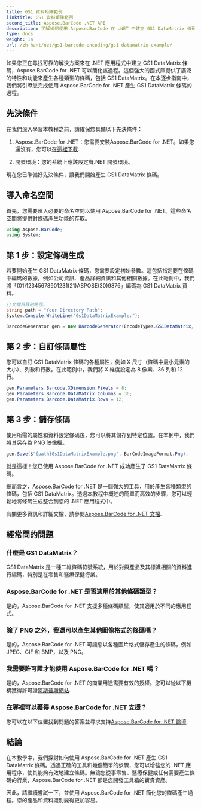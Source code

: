 ```yaml
---
title: GS1 資料矩陣範例
linktitle: GS1 資料矩陣範例
second_title: Aspose.BarCode .NET API
description: 了解如何使用 Aspose.BarCode 在 .NET 中建立 GS1 DataMatrix 條碼。只需幾個步驟即可輕鬆有效率地產生條碼。
type: docs
weight: 14
url: /zh-hant/net/gs1-barcode-encoding/gs1-datamatrix-example/
---
```


如果您正在尋找可靠的解決方案來在 .NET 應用程式中建立 GS1 DataMatrix 條碼，Aspose.BarCode for .NET 可以簡化該過程。這個強大的函式庫提供了廣泛的特性和功能來產生各種類型的條碼，包括 GS1 DataMatrix。在本逐步指南中，我們將引導您完成使用 Aspose.BarCode for .NET 產生 GS1 DataMatrix 條碼的過程。

## 先決條件

在我們深入學習本教程之前，請確保您具備以下先決條件：

1. Aspose.BarCode for .NET：您需要安裝Aspose.BarCode for .NET。如果您還沒有，您可以[在這裡下載](https://releases.aspose.com/barcode/net/).

2. 開發環境：您的系統上應該設定有.NET 開發環境。

現在您已準備好先決條件，讓我們開始產生 GS1 DataMatrix 條碼。

## 導入命名空間

首先，您需要匯入必要的命名空間以使用 Aspose.BarCode for .NET。這些命名空間將提供對條碼產生功能的存取。

```csharp
using Aspose.BarCode;
using System;
```

## 第 1 步：設定條碼生成

若要開始產生 GS1 DataMatrix 條碼，您需要設定初始參數。這包括指定要在條碼中編碼的數據，例如公司資訊、產品詳細資訊和其他相關數據。在此範例中，我們將「(01)12345678901231(21)ASPOSE(30)9876」編碼為 GS1 DataMatrix 資料。

```csharp
//文檔目錄的路徑。
string path = "Your Directory Path";
System.Console.WriteLine("Gs1DataMatrixExample:");

BarcodeGenerator gen = new BarcodeGenerator(EncodeTypes.GS1DataMatrix, "(01)12345678901231(21)ASPOSE(30)9876");
```

## 第 2 步：自訂條碼屬性

您可以自訂 GS1 DataMatrix 條碼的各種屬性，例如 X 尺寸（條碼中最小元素的大小）、列數和行數。在此範例中，我們將 X 維度設定為 8 像素、36 列和 12 行。

```csharp
gen.Parameters.Barcode.XDimension.Pixels = 8;
gen.Parameters.Barcode.DataMatrix.Columns = 36;
gen.Parameters.Barcode.DataMatrix.Rows = 12;
```

## 第 3 步：儲存條碼

使用所需的屬性和資料設定條碼後，您可以將其儲存到特定位置。在本例中，我們將其另存為 PNG 映像檔。

```csharp
gen.Save($"{path}Gs1DataMatrixExample.png", BarCodeImageFormat.Png);
```

就是這樣！您已使用 Aspose.BarCode for .NET 成功產生了 GS1 DataMatrix 條碼。

總而言之，Aspose.BarCode for .NET 是一個強大的工具，用於產生各種類型的條碼，包括 GS1 DataMatrix。透過本教程中概述的簡單而高效的步驟，您可以輕鬆地將條碼生成整合到您的 .NET 應用程式中。

有關更多資訊和詳細文檔，請參閱[Aspose.BarCode for .NET 文檔](https://reference.aspose.com/barcode/net/).

## 經常問的問題

### 什麼是 GS1 DataMatrix？
GS1 DataMatrix 是一種二維條碼符號系統，用於對與產品及其標識相關的資料進行編碼，特別是在零售和醫療保健行業。

### Aspose.BarCode for .NET 是否適用於其他條碼類型？
是的，Aspose.BarCode for .NET 支援多種條碼類型，使其適用於不同的應用程式。

### 除了 PNG 之外，我還可以產生其他圖像格式的條碼嗎？
是的，Aspose.BarCode for .NET 可讓您以各種圖片格式儲存產生的條碼，例如 JPEG、GIF 和 BMP，以及 PNG。

### 我需要許可證才能使用 Aspose.BarCode for .NET 嗎？
是的，Aspose.BarCode for .NET 的商業用途需要有效的授權。您可以從以下機構獲得許可證[阿斯普斯網站](https://purchase.aspose.com/buy).

### 在哪裡可以獲得 Aspose.BarCode for .NET 支援？
您可以在以下位置找到問題的答案並尋求支持[Aspose.BarCode for .NET 論壇](https://forum.aspose.com/c/barcode/13).

## 結論

在本教學中，我們探討如何使用 Aspose.BarCode for .NET 產生 GS1 DataMatrix 條碼。透過正確的工具和幾個簡單的步驟，您可以增強您的 .NET 應用程序，使其能夠有效地建立條碼。無論您從事零售、醫療保健或任何需要產生條碼的行業，Aspose.BarCode for .NET 都是您開發工具箱的寶貴資產。

因此，請繼續嘗試一下，並使用 Aspose.BarCode for .NET 簡化您的條碼產生過程。您的產品和資料識別變得更加容易。
